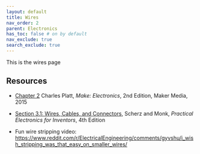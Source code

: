 ```yaml
---
layout: default
title: Wires
nav_order: 2
parent: Electronics
has_toc: false # on by default
nav_exclude: true
search_exclude: true
---
```

This is the wires page

## Resources
- [Chapter 2](https://learning.oreilly.com/library/view/make-electronics-2nd/9781680450255/ch02.html#SECTION_TWO) Charles Platt, *Make: Electronics*, 2nd Edition, Maker Media, 2015 

- [Section 3.1: Wires, Cables, and Connectors](https://learning.oreilly.com/library/view/practical-electronics-for/9781259587559/xhtml/14_Chapter_03.xhtml), Scherz and Monk, *Practical Electronics for Inventors*, 4th Edition

- Fun wire stripping video: https://www.reddit.com/r/ElectricalEngineering/comments/gyvshu/i_wish_stripping_was_that_easy_on_smaller_wires/